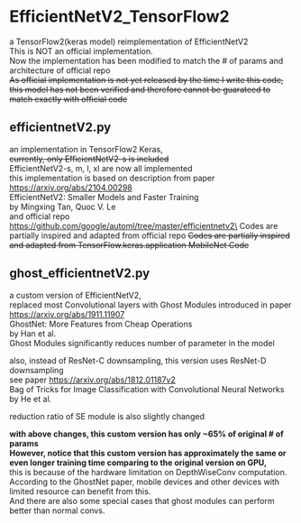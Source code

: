 # EfficientNetV2_TensorFlow2
a TensorFlow2(keras model) reimplementation of EfficientNetV2\
This is NOT an official implementation.\
Now the implementation has been modified to match the # of params and architecture of official repo\
~~As official implementation is not yet released by the time I write this code, this model has not been verified and therefore cannot be guarateed to match exactly with official code~~ 

## efficientnetV2.py
an implementation in TensorFlow2 Keras,\
~~currently, only EfficientNetV2-s is included~~\
EfficientNetV2-s, m, l, xl are now all implemented\
this implementation is based on description from paper\
https://arxiv.org/abs/2104.00298 \
EfficientNetV2: Smaller Models and Faster Training\
by Mingxing Tan, Quoc V. Le\
and official repo\
https://github.com/google/automl/tree/master/efficientnetv2\
Codes are partially inspired and adapted from official repo
~~Codes are partially inspired and adapted from TensorFlow.keras.application MobileNet Code~~


## ghost_efficientnetV2.py
a custom version of EfficientNetV2,\
replaced most Convolutional layers with Ghost Modules introduced in paper\
https://arxiv.org/abs/1911.11907 \
GhostNet: More Features from Cheap Operations\
by Han et al.\
Ghost Modules significantly reduces number of parameter in the model

also, instead of ResNet-C downsampling, this version uses ResNet-D downsampling\
see paper https://arxiv.org/abs/1812.01187v2 \
Bag of Tricks for Image Classification with Convolutional Neural Networks\
by He et al.

reduction ratio of SE module is also slightly changed

**with above changes, this custom version has only ~65% of original # of params** \
**However, notice that this custom version has approximately the same or even longer training time comparing to the original version on GPU,** \
this is because of the hardware limitation on DepthWiseConv computation.\
According to the GhostNet paper, mobile devices and other devices with limited resource can benefit from this.\
And there are also some special cases that ghost modules can perform better than normal convs.
